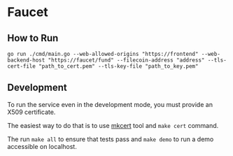 # Faucet

## How to Run
```azure
go run ./cmd/main.go --web-allowed-origins "https://frontend" --web-backend-host "https://faucet/fund" --filecoin-address "address" --tls-cert-file "path_to_cert.pem" --tls-key-file "path_to_key.pem"
```
## Development
To run the service even in the development mode, you must provide an X509 certificate.

The easiest way to do that is to use [mkcert](https://github.com/FiloSottile/mkcert)
tool and `make cert` command.

The run `make all` to ensure that tests pass and `make demo` to run a demo accessible on localhost.